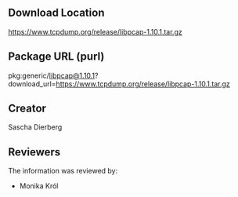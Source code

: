 ## Download Location

https://www.tcpdump.org/release/libpcap-1.10.1.tar.gz

## Package URL (purl)

pkg:generic/libpcap@1.10.1?download_url=https://www.tcpdump.org/release/libpcap-1.10.1.tar.gz

## Creator

Sascha Dierberg

## Reviewers

The information was reviewed by:

* Monika Król